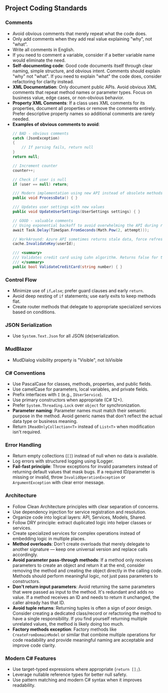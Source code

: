﻿## Project Coding Standards

### Comments
- Avoid obvious comments that merely repeat what the code does.
- Only add comments when they add real value explaining "why", not "what".
- Write all comments in English.
- If you need to comment a variable, consider if a better variable name would eliminate the need.
- **Self-documenting code**: Good code documents itself through clear naming, simple structure, and obvious intent. Comments should explain "why" not "what". If you need to explain "what" the code does, consider refactoring for clarity instead.
- **XML Documentation**: Only document public APIs. Avoid obvious XML comments that repeat method names or parameter types. Focus on business value, edge cases, or non-obvious behavior.
- **Property XML Comments**: If a class uses XML comments for its properties, document all properties or remove the comments entirely. Prefer descriptive property names so additional comments are rarely needed.
- **Examples of obvious comments to avoid**:
  ```csharp
  // BAD - obvious comments
  catch (JsonException)
  {
      // If parsing fails, return null
  }
  return null;
  
  // Increment counter
  counter++;
  
  // Check if user is null
  if (user == null) return;
  
  /// Modern implementation using new API instead of obsolete methods
  public void ProcessData() { }
  
  /// Updates user settings with new values
  public void UpdateUserSettings(UserSettings settings) { }
  
  // GOOD - valuable comments
  // Using exponential backoff to avoid overwhelming the API during retries
  await Task.Delay(TimeSpan.FromSeconds(Math.Pow(2, attempt)));
  
  // WorkAround: Azure API sometimes returns stale data, force refresh after writes
  cache.InvalidateKey(userId);
  
  /// <summary>
  /// Validates credit card using Luhn algorithm. Returns false for test cards in development.
  /// </summary>
  public bool ValidateCreditCard(string number) { }
  ```

### Control Flow
- Minimize use of `if…else`; prefer guard clauses and early `return`.
- Avoid deep nesting of `if` statements; use early exits to keep methods flat.
- Create router methods that delegate to appropriate specialized services based on conditions.

### JSON Serialization
- Use `System.Text.Json` for all JSON (de)serialization.

### MudBlazor
- MudDialog visibility property is "Visible", not IsVisible

### C# Conventions
- Use PascalCase for classes, methods, properties, and public fields.
- Use camelCase for parameters, local variables, and private fields.
- Prefix interfaces with `I` (e.g., `IUserService`).
- Use primary constructors when appropriate (C# 12+).
- Prefer `System.Threading.Lock` over `object` for synchronization.
- **Parameter naming**: Parameter names must match their semantic purpose in the method. Avoid generic names that don't reflect the actual data type or business meaning.
- Return `IReadOnlyCollection<T>` instead of `List<T>` when modification isn't required.

### Error Handling
- Return empty collections (`[]`) instead of null when no data is available.
- Log errors with structured logging using ILogger.
- **Fail-fast principle**: Throw exceptions for invalid parameters instead of returning default values that mask bugs. If a required ID/parameter is missing or invalid, throw `InvalidOperationException` or `ArgumentException` with clear error message.

### Architecture
- Follow Clean Architecture principles with clear separation of concerns.
- Use dependency injection for service registration and resolution.
- Organize code into logical layers: API, Services, Models, Shared.
- Follow DRY principle: extract duplicated logic into helper classes or services.
- Create specialized services for complex operations instead of embedding logic in multiple places.
- **Method overloads**: Don't create overloads that merely delegate to another signature — keep one universal version and replace calls accordingly.
- **Avoid parameter pass-through methods**: If a method only receives parameters to create an object and return it at the end, consider removing the method and creating the object directly in the calling code. Methods should perform meaningful logic, not just pass parameters to constructors.
- **Don't return input parameters**: Avoid returning the same parameters that were passed as input to the method. It's redundant and adds no value. If a method receives an ID and needs to return it unchanged, the caller already has that ID.
- **Avoid tuple returns**: Returning tuples is often a sign of poor design. Consider creating a dedicated class/record or refactoring the method to have a single responsibility. If you find yourself returning multiple unrelated values, the method is likely doing too much.
- **Factory methods exception**: Factory methods like `CreateFromDomainModel` or similar that combine multiple operations for code readability and provide meaningful naming are acceptable and improve code clarity.

### Modern C# Features
- Use target-typed expressions where appropriate (`return [];`).
- Leverage nullable reference types for better null safety.
- Use pattern matching and modern C# syntax when it improves readability.
